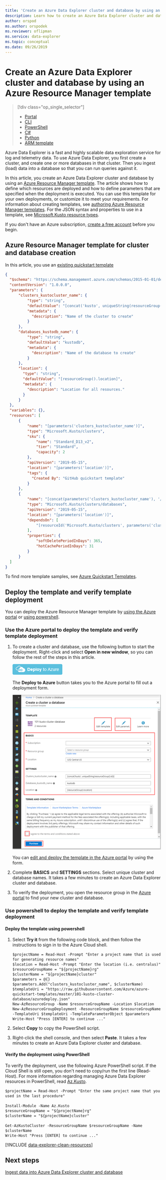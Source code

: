 ```yaml
---
title: 'Create an Azure Data Explorer cluster and database by using an Azure Resource Manager template'
description: Learn how to create an Azure Data Explorer cluster and database by using an Azure Resource Manager template
author: orspod
ms.author: orspodek 
ms.reviewer: oflipman
ms.service: data-explorer
ms.topic: conceptual
ms.date: 09/26/2019
---
```


# Create an Azure Data Explorer cluster and database by using an Azure Resource Manager template

> [!div class="op_single_selector"]
> * [Portal](create-cluster-database-portal.md)
> * [CLI](create-cluster-database-cli.md)
> * [PowerShell](create-cluster-database-powershell.md)
> * [C#](create-cluster-database-csharp.md)
> * [Python](create-cluster-database-python.md)
> * [ARM template](create-cluster-database-resource-manager.md)

Azure Data Explorer is a fast and highly scalable data exploration service for log and telemetry data. To use Azure Data Explorer, you first create a cluster, and create one or more databases in that cluster. Then you ingest (load) data into a database so that you can run queries against it. 

In this article, you create an Azure Data Explorer cluster and database by using an [Azure Resource Manager template](../azure-resource-manager/resource-group-overview.md). The article shows how to define which resources are deployed and how to define parameters that are specified when the deployment is executed. You can use this template for your own deployments, or customize it to meet your requirements. For information about creating templates, see [authoring Azure Resource Manager templates](/azure/azure-resource-manager/resource-group-authoring-templates). For the JSON syntax and properties to use in a template, see [Microsoft.Kusto resource types](/azure/templates/microsoft.kusto/allversions).

If you don't have an Azure subscription, [create a free account](https://azure.microsoft.com/free/) before you begin.

## Azure Resource Manager template for cluster and database creation

In this article, you use an [existing quickstart template](https://raw.githubusercontent.com/Azure/azure-quickstart-templates/master/101-kusto-cluster-database/azuredeploy.json)

```json
{
  "$schema": "https://schema.management.azure.com/schemas/2015-01-01/deploymentTemplate.json#",
  "contentVersion": "1.0.0.0",
  "parameters": {
      "clusters_kustocluster_name": {
          "type": "string",
          "defaultValue": "[concat('kusto', uniqueString(resourceGroup().id))]",
          "metadata": {
            "description": "Name of the cluster to create"
          }
      },
      "databases_kustodb_name": {
          "type": "string",
          "defaultValue": "kustodb",
          "metadata": {
            "description": "Name of the database to create"
          }
      },
      "location": {
        "type": "string",
        "defaultValue": "[resourceGroup().location]",
        "metadata": {
          "description": "Location for all resources."
        }
      }
  },
  "variables": {},
  "resources": [
      {
          "name": "[parameters('clusters_kustocluster_name')]",
          "type": "Microsoft.Kusto/clusters",
          "sku": {
              "name": "Standard_D13_v2",
              "tier": "Standard",
              "capacity": 2
          },
          "apiVersion": "2019-05-15",
          "location": "[parameters('location')]",
          "tags": {
            "Created By": "GitHub quickstart template"
          }
      },
      {
          "name": "[concat(parameters('clusters_kustocluster_name'), '/', parameters('databases_kustodb_name'))]",
          "type": "Microsoft.Kusto/clusters/databases",
          "apiVersion": "2019-05-15",
          "location": "[parameters('location')]",
          "dependsOn": [
              "[resourceId('Microsoft.Kusto/clusters', parameters('clusters_kustocluster_name'))]"
          ],
          "properties": {
              "softDeletePeriodInDays": 365,
              "hotCachePeriodInDays": 31
          }
      }
  ]
}
```

To find more template samples, see [Azure Quickstart Templates](https://azure.microsoft.com/resources/templates/).

## Deploy the template and verify template deployment

You can deploy the Azure Resource Manager template by [using the Azure portal](#use-the-azure-portal-to-deploy-the-template-and-verify-template-deployment) or [using powershell](#use-powershell-to-deploy-the-template-and-verify-template-deployment).

### Use the Azure portal to deploy the template and verify template deployment

1. To create a cluster and database, use the following button to start the deployment. Right-click and select **Open in new window**, so you can follow the rest of the steps in this article.

    [![Deploy to Azure](media/create-cluster-database-resource-manager/deploybutton.png)](https://portal.azure.com/#create/Microsoft.Template/uri/https%3A%2F%2Fraw.githubusercontent.com%2FAzure%2Fazure-quickstart-templates%2Fmaster%2F101-kusto-cluster-database%2Fazuredeploy.json)

    The **Deploy to Azure** button takes you to the Azure portal to fill out a deployment form.

    ![Deploy to Azure](media/create-cluster-database-resource-manager/deploy-2-azure.png)

    You can [edit and deploy the template in the Azure portal](/azure/azure-resource-manager/resource-manager-quickstart-create-templates-use-the-portal#edit-and-deploy-the-template) by using the form.

1. Complete **BASICS** and **SETTINGS** sections. Select unique cluster and database names.
It takes a few minutes to create an Azure Data Explorer cluster and database.

1. To verify the deployment, you open the resource group in the [Azure portal](https://portal.azure.com) to find your new cluster and database. 

### Use powershell to deploy the template and verify template deployment

#### Deploy the template using powershell

1. Select **Try it** from the following code block, and then follow the instructions to sign in to the Azure Cloud shell.

    ```azurepowershell-interactive
    $projectName = Read-Host -Prompt "Enter a project name that is used for generating resource names"
    $location = Read-Host -Prompt "Enter the location (i.e. centralus)"
    $resourceGroupName = "${projectName}rg"
    $clusterName = "${projectName}cluster"
    $parameters = @{}
    $parameters.Add("clusters_kustocluster_name", $clusterName)
    $templateUri = "https://raw.githubusercontent.com/Azure/azure-quickstart-templates/master/101-kusto-cluster-database/azuredeploy.json"
    New-AzResourceGroup -Name $resourceGroupName -Location $location
    New-AzResourceGroupDeployment -ResourceGroupName $resourceGroupName -TemplateUri $templateUri -TemplateParameterObject $parameters
    Write-Host "Press [ENTER] to continue ..."
    ```

1. Select **Copy** to copy the PowerShell script.
1. Right-click the shell console, and then select **Paste**.
It takes a few minutes to create an Azure Data Explorer cluster and database.

#### Verify the deployment using PowerShell

To verify the deployment, use the following Azure PowerShell script.  If the Cloud Shell is still open, you don't need to copy/run the first line (Read-Host). For more information regarding managing Azure Data Explorer resources in PowerShell, read [Az.Kusto](/powershell/module/az.kusto/?view=azps-2.7.0). 

```azurepowershell-interactive
$projectName = Read-Host -Prompt "Enter the same project name that you used in the last procedure"

Install-Module -Name Az.Kusto
$resourceGroupName = "${projectName}rg"
$clusterName = "${projectName}cluster"

Get-AzKustoCluster -ResourceGroupName $resourceGroupName -Name $clusterName
Write-Host "Press [ENTER] to continue ..."
```

[!INCLUDE [data-explorer-clean-resources](../../includes/data-explorer-clean-resources.md)]

## Next steps

[Ingest data into Azure Data Explorer cluster and database](ingest-data-overview.md)
